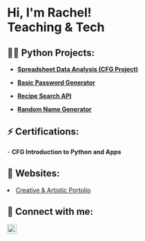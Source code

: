 <h1>Hi, I'm Rachel! <br/>Teaching & Tech</br>



<h2>👨‍💻 Python Projects:</h2>

- <b>[Spreadsheet Data Analysis (CFG Project)](https://github.com/ryyn99/CFG-Data-Analysis)</b>

- <b>[Basic Password Generator](https://github.com/ryyn99/Basic-Password-Generator)</b>

- <b>[Recipe Search API](https://github.com/ryyn99/Recipe-Search-API/blob/main/README.md)</b>

- <b>[Random Name Generator](https://github.com/ryyn99/Random-Name-Generator-)</b>

<h2>⚡ Certifications:</h2>
- <b>CFG Introduction to Python and Apps</b>

<h2>👾 Websites: </h2>
  <li><a href="https://rachelyyng99.wixsite.com/madeofmetaphors" target="_blank">Creative & Artistic Portolio</a></li>


<h2> 🤳 Connect with me:</h2>

[<img align="left" alt="[RachelNg | LinkedIn](https://www.linkedin.com/in/rachel-ng-646688170)" width="22px" src="https://cdn.jsdelivr.net/npm/simple-icons@v3/icons/linkedin.svg" />][linkedin]


[linkedin]: https://www.linkedin.com/in/rachel-ng-646688170
